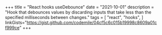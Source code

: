 +++
title = "React hooks useDebounce"
date = "2021-10-01"
description = "Hook that debounces values by discarding inputs that take less than the specified milliseconds between changes."
tags = [
    "react",
    "hooks",
]
linkGists="https://gist.github.com/codemile/04cf5c6c015b19998c8609a01cf999ce"
+++
